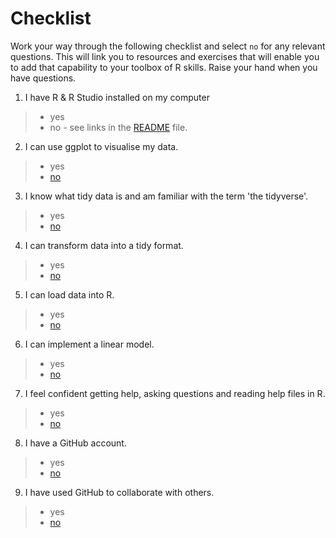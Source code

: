 
# Checklist 
Work your way through the following checklist and select `no` for any relevant questions. This will link you to resources and exercises that will enable you to add that capability to your toolbox of R skills. Raise your hand when you have questions.
1. I have R & R Studio installed on my computer 
 > * yes
 > * no - see links in the [README](https://github.com/jesse-jesse/r_intro/blob/master/README.md) file. 
2. I can use ggplot to visualise my data.   
 > * yes   
 > * [no](https://github.com/jesse-jesse/r_intro/blob/master/2.visualisation.md) 
3. I know what tidy data is and am familiar with the term 'the tidyverse'.   
 > * yes   
 > * [no]() 
4. I can transform data into a tidy format.      
 > * yes   
 > * [no]()   
5. I can load data into R.      
 > * yes   
 > * [no]()   
6. I can implement a linear model.   
 > * yes   
 > * [no]()   
7. I feel confident getting help, asking questions and reading help files in R.      
 > * yes   
 > * [no]()  
8. I have a GitHub account.   
 > * yes   
 > * [no]()   
9. I have used GitHub to collaborate with others.  
 > * yes   
 > * [no]()   


